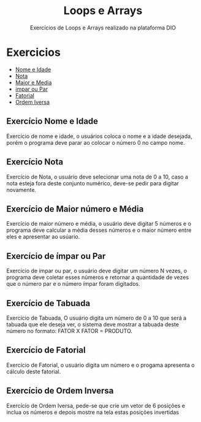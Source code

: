 <h1 align="center">Loops e Arrays</h1>
<p align="center">Exercícios de Loops e Arrays realizado na plataforma DIO</p>

Exercicios
=================
<!--ts-->
   * [Nome e Idade](#Nome-e-Idade)
   * [Nota](#Nota)
   * [Maior e Media](#MaiorEMedia)
   * [ímpar ou Par](#ImparOuPar)
   * [Fatorial](#Fatorial)
   * [Ordem Iversa](#OrdemIversa)
<!--te-->

## <a name="Nome-e-Idade" />Exercício Nome e Idade

Exercicio de nome e idade, o usuários coloca o nome e a idade desejada, 
porém o programa deve parar ao colocar o número 0 no campo nome.

## <a name="Nota"/> Exercício Nota

Exercício de Nota, o usuário deve selecionar uma nota de 0 a 10, caso a 
nota esteja fora deste conjunto numérico, deve-se pedir para digitar 
novamente.

## <a name="MaiorEMedia"/> Exercício de Maior número e Média

Exercício de maior número e média, o usuário deve digitar 5 números e o
programa deve calcular a média desses números e o maior número entre eles
e apresentar ao usúario.

## <a name="ImparOuPar"/> Exercício de ímpar ou Par

Exercicio de ímpar ou par, o usuário deve digitar um número N vezes,
o programa deve coletar esses números e retornar a quantidade de 
vezes que o número par e o número ímpar foram digitados.

## <a name="Tabuada"/> Exercício de Tabuada

Exercício de Tabuada, O usuário digita um número de 0 a 10 que será
a tabuada que ele deseja ver, o sistema deve mostrar a tabuada deste
número no formato:  FATOR X FATOR = PRODUTO.

## <a name="Fatorial"/> Exercício de Fatorial

Exercício de Fatorial, o usuário digita um número e o progama apresenta
o cálculo deste fatorial.

## <a name="OrdemInversa"/> Exercício de Ordem Inversa

Exercício de Ordem Iversa, pede-se que crie um vetor de 6 posições e 
inclua os números e depois mostre na tela estas posições invertidas


